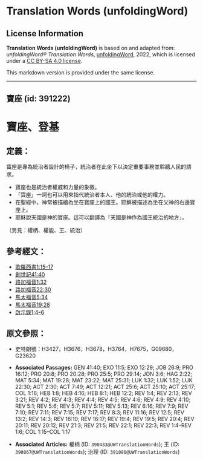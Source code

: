 # Translation Words (unfoldingWord)

## License Information

**Translation Words (unfoldingWord)** is based on and adapted from: _unfoldingWord® Translation Words_, [unfoldingWord](https://unfoldingword.org/utw), 2022, which is licensed under a [CC BY-SA 4.0 license](https://creativecommons.org/licenses/by-sa/4.0/legalcode.en).

This markdown version is provided under the same license.



--------------------------------

## 寶座 (id: 391222)

寶座、登基
=====

定義：
---

寶座是專為統治者設計的椅子，統治者在此坐下以決定重要事務並聆聽人民的請求。

* 寶座也是統治者權威和力量的象徵。
* 「寶座」一詞也可以用來指代統治者本人、他的統治或他的權力。
* 在聖經中，神常被描繪為坐在寶座上的國王。耶穌被描述為坐在父神的右邊寶座上。
* 耶穌說天國是神的寶座。這可以翻譯為「天國是神作為國王統治的地方」。

（另見：權柄、權能、王、統治）

參考經文：
-----

* [歌羅西書1:15–17](https://ref.ly/Col1:15-Col1:17)
* [創世記41:40](https://ref.ly/Gen41:40)
* [路加福音1:32](https://ref.ly/Luke1:32)
* [路加福音22:30](https://ref.ly/Luke22:30)
* [馬太福音5:34](https://ref.ly/Matt5:34)
* [馬太福音19:28](https://ref.ly/Matt19:28)
* [啟示錄1:4–6](https://ref.ly/Rev1:4-Rev1:6)

原文參照：
-----

* 史特朗號：H3427，H3676，H3678，H3764，H7675，G09680，G23620

* **Associated Passages:** GEN 41:40; EXO 11:5; EXO 12:29; JOB 26:9; PRO 16:12; PRO 20:8; PRO 20:28; PRO 25:5; PRO 29:14; JON 3:6; HAG 2:22; MAT 5:34; MAT 19:28; MAT 23:22; MAT 25:31; LUK 1:32; LUK 1:52; LUK 22:30; ACT 2:30; ACT 7:49; ACT 12:21; ACT 25:6; ACT 25:10; ACT 25:17; COL 1:16; HEB 1:8; HEB 4:16; HEB 8:1; HEB 12:2; REV 1:4; REV 2:13; REV 3:21; REV 4:2; REV 4:3; REV 4:4; REV 4:5; REV 4:6; REV 4:9; REV 4:10; REV 5:1; REV 5:6; REV 5:7; REV 5:11; REV 5:13; REV 6:16; REV 7:9; REV 7:10; REV 7:11; REV 7:15; REV 7:17; REV 8:3; REV 11:16; REV 12:5; REV 13:2; REV 14:3; REV 16:10; REV 16:17; REV 19:4; REV 19:5; REV 20:4; REV 20:11; REV 20:12; REV 21:3; REV 21:5; REV 22:1; REV 22:3; REV 1:4–REV 1:6; COL 1:15–COL 1:17
* **Associated Articles:** 權柄 (ID: `390433@UWTranslationWords`); 王 (ID: `390867@UWTranslationWords`); 治理 (ID: `391088@UWTranslationWords`)

